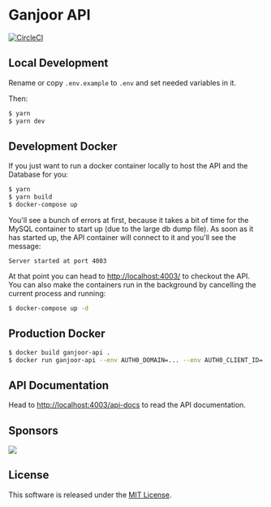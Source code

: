 # Ganjoor API
[![CircleCI](https://circleci.com/gh/ganjoor/ganjoor-api.svg?style=svg)](https://circleci.com/gh/ganjoor/ganjoor-api)

## Local Development

Rename or copy `.env.example` to `.env` and set needed variables in it.

Then:

``` bash
$ yarn
$ yarn dev
```

## Development Docker

If you just want to run a docker container locally to host the API and the Database for you:

``` bash
$ yarn
$ yarn build
$ docker-compose up
```

You'll see a bunch of errors at first, because it takes a bit of time for the MySQL container to start up (due to the large db dump file). As soon as it has started up, the API container will connect to it and you'll see the message:

    Server started at port 4003

At that point you can head to [http://localhost:4003/](http://localhost:4003/) to checkout the API. You can also make the containers run in the background by cancelling the current process and running:

``` bash
$ docker-compose up -d
```

## Production Docker

``` bash
$ docker build ganjoor-api .
$ docker run ganjoor-api --env AUTH0_DOMAIN=... --env AUTH0_CLIENT_ID=... --env AUTH0_CLIENT_SECRET=...
```

## API Documentation

Head to [http://localhost:4003/api-docs](http://localhost:4003/api-docs) to read the API documentation.

## Sponsors

![](http://cdn.auth0.com/oss/badges/a0-badge-dark.png)


## License

This software is released under the [MIT License](LICENSE).
